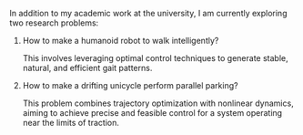 <!-- # Present Focus -->

In addition to my academic work at the university, I am currently exploring two research problems:

1.	How to make a humanoid robot to walk intelligently?

    This involves leveraging optimal control techniques to generate stable, natural, and efficient gait patterns.

2.	How to make a drifting unicycle perform parallel parking?

    This problem combines trajectory optimization with nonlinear dynamics, aiming to achieve precise and feasible control for a system operating near the limits of traction.

